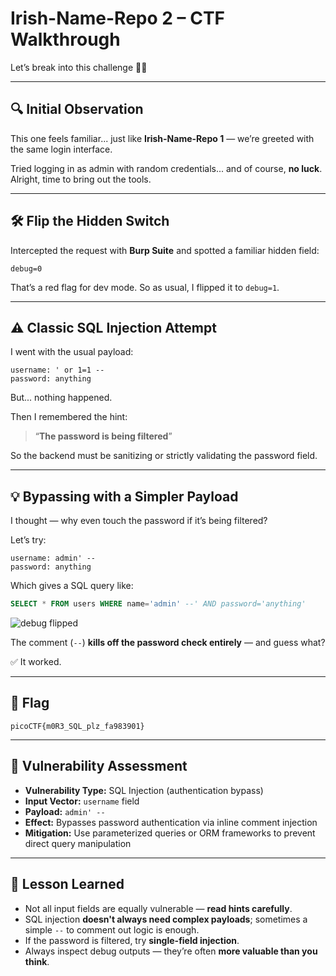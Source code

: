 # Irish-Name-Repo 2 – CTF Walkthrough

Let’s break into this challenge 🕵️‍♂️

---

## 🔍 Initial Observation

This one feels familiar... just like **Irish-Name-Repo 1** — we’re greeted with the same login interface.

Tried logging in as admin with random credentials... and of course, **no luck**.
Alright, time to bring out the tools.

---

## 🛠️ Flip the Hidden Switch

Intercepted the request with **Burp Suite** and spotted a familiar hidden field:

```
debug=0
```

That’s a red flag for dev mode. So as usual, I flipped it to `debug=1`.


---

## ⚠️ Classic SQL Injection Attempt

I went with the usual payload:

```text
username: ' or 1=1 --
password: anything
```

But... nothing happened.

Then I remembered the hint:

> “**The password is being filtered**”

So the backend must be sanitizing or strictly validating the password field.

---

## 💡 Bypassing with a Simpler Payload

I thought — why even touch the password if it’s being filtered?

Let’s try:

```text
username: admin' --
password: anything
```

Which gives a SQL query like:

```sql
SELECT * FROM users WHERE name='admin' --' AND password='anything'
```

![debug flipped](https://github.com/user-attachments/assets/22c2695d-64e9-4522-8326-f54850f4ff0e)


The comment (`--`) **kills off the password check entirely** — and guess what?

✅ It worked.

---

## 🏁 Flag

```
picoCTF{m0R3_SQL_plz_fa983901}
```

---

## 🔐 Vulnerability Assessment

* **Vulnerability Type:** SQL Injection (authentication bypass)
* **Input Vector:** `username` field
* **Payload:** `admin' --`
* **Effect:** Bypasses password authentication via inline comment injection
* **Mitigation:** Use parameterized queries or ORM frameworks to prevent direct query manipulation

---

## 📘 Lesson Learned

* Not all input fields are equally vulnerable — **read hints carefully**.
* SQL injection **doesn't always need complex payloads**; sometimes a simple `--` to comment out logic is enough.
* If the password is filtered, try **single-field injection**.
* Always inspect debug outputs — they’re often **more valuable than you think**.
